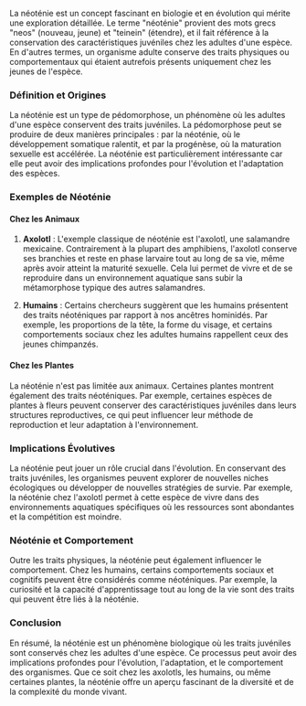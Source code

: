 La néoténie est un concept fascinant en biologie et en évolution qui mérite une exploration détaillée. Le terme "néoténie" provient des mots grecs "neos" (nouveau, jeune) et "teinein" (étendre), et il fait référence à la conservation des caractéristiques juvéniles chez les adultes d'une espèce. En d'autres termes, un organisme adulte conserve des traits physiques ou comportementaux qui étaient autrefois présents uniquement chez les jeunes de l'espèce.

### Définition et Origines

La néoténie est un type de pédomorphose, un phénomène où les adultes d'une espèce conservent des traits juvéniles. La pédomorphose peut se produire de deux manières principales : par la néoténie, où le développement somatique ralentit, et par la progénèse, où la maturation sexuelle est accélérée. La néoténie est particulièrement intéressante car elle peut avoir des implications profondes pour l'évolution et l'adaptation des espèces.

### Exemples de Néoténie

#### Chez les Animaux

1. **Axolotl** : L'exemple classique de néoténie est l'axolotl, une salamandre mexicaine. Contrairement à la plupart des amphibiens, l'axolotl conserve ses branchies et reste en phase larvaire tout au long de sa vie, même après avoir atteint la maturité sexuelle. Cela lui permet de vivre et de se reproduire dans un environnement aquatique sans subir la métamorphose typique des autres salamandres.

2. **Humains** : Certains chercheurs suggèrent que les humains présentent des traits néoténiques par rapport à nos ancêtres hominidés. Par exemple, les proportions de la tête, la forme du visage, et certains comportements sociaux chez les adultes humains rappellent ceux des jeunes chimpanzés.

#### Chez les Plantes

La néoténie n'est pas limitée aux animaux. Certaines plantes montrent également des traits néoténiques. Par exemple, certaines espèces de plantes à fleurs peuvent conserver des caractéristiques juvéniles dans leurs structures reproductives, ce qui peut influencer leur méthode de reproduction et leur adaptation à l'environnement.

### Implications Évolutives

La néoténie peut jouer un rôle crucial dans l'évolution. En conservant des traits juvéniles, les organismes peuvent explorer de nouvelles niches écologiques ou développer de nouvelles stratégies de survie. Par exemple, la néoténie chez l'axolotl permet à cette espèce de vivre dans des environnements aquatiques spécifiques où les ressources sont abondantes et la compétition est moindre.

### Néoténie et Comportement

Outre les traits physiques, la néoténie peut également influencer le comportement. Chez les humains, certains comportements sociaux et cognitifs peuvent être considérés comme néoténiques. Par exemple, la curiosité et la capacité d'apprentissage tout au long de la vie sont des traits qui peuvent être liés à la néoténie.

### Conclusion

En résumé, la néoténie est un phénomène biologique où les traits juvéniles sont conservés chez les adultes d'une espèce. Ce processus peut avoir des implications profondes pour l'évolution, l'adaptation, et le comportement des organismes. Que ce soit chez les axolotls, les humains, ou même certaines plantes, la néoténie offre un aperçu fascinant de la diversité et de la complexité du monde vivant.